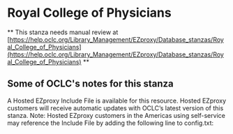 # Royal College of Physicians
** This stanza needs manual review at [https://help.oclc.org/Library_Management/EZproxy/Database_stanzas/Royal_College_of_Physicians](https://help.oclc.org/Library_Management/EZproxy/Database_stanzas/Royal_College_of_Physicians) **

## Some of OCLC's notes for this stanza

A Hosted EZproxy Include File is available for this resource. Hosted EZproxy customers will receive automatic updates with OCLC&rsquo;s latest version of this stanza. Note: Hosted EZproxy customers in the Americas using self-service may reference the Include File by adding the following line to config.txt:

&nbsp;

&nbsp;
